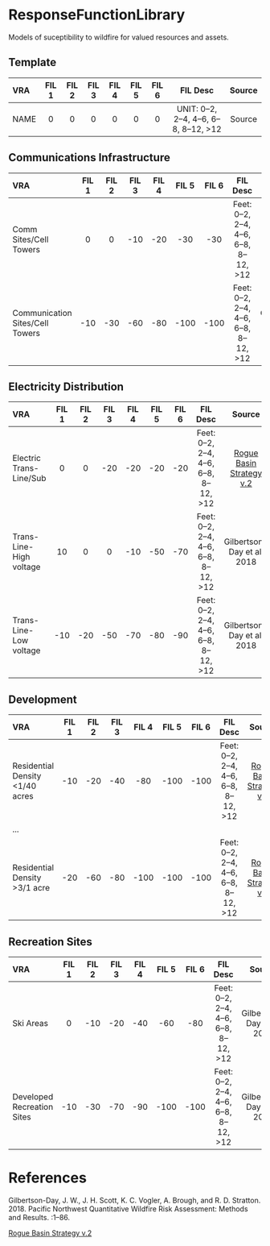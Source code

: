 # ResponseFunctionLibrary
Models of suceptibility to wildfire for valued resources and assets.

## Template
| VRA      | FIL 1     | FIL 2     | FIL 3     | FIL 4     | FIL 5     | FIL 6     | FIL Desc | Source |
| :------------- | :----------: | :----------: | :----------: | :----------: | :----------: | :----------: | :----------: | :-----------: |
|  NAME | 0   | 0    | 0    | 0    | 0    | 0    | UNIT: 0–2, 2–4, 4–6, 6–8, 8–12, >12    | Source    |

## Communications Infrastructure

| VRA      | FIL 1     | FIL 2     | FIL 3     | FIL 4     | FIL 5     | FIL 6     | FIL Desc | Source |
| :------------- | :----------: | :----------: | :----------: | :----------: | :----------: | :----------: | :----------: | :-----------: |
|  Comm Sites/Cell Towers | 0   | 0    | -10    | -20    | -30    | -30    | Feet: 0–2, 2–4, 4–6, 6–8, 8–12, >12    | [Rogue Basin Strategy v.2](https://www.conservationgateway.org/ConservationPractices/FireLandscapes/LANDFIRE/Documents/Rogue%20Basin%20Cohesive%20Strategy.pdf)    |
|  Communication Sites/Cell Towers | -10   | -30    | -60    | -80    | -100    | -100    | Feet: 0–2, 2–4, 4–6, 6–8, 8–12, >12    | Gilbertson-Day et al. 2018   |

## Electricity Distribution

| VRA      | FIL 1     | FIL 2     | FIL 3     | FIL 4     | FIL 5     | FIL 6     | FIL Desc | Source |
| :------------- | :----------: | :----------: | :----------: | :----------: | :----------: | :----------: | :----------: | :-----------: |
|  Electric Trans-Line/Sub | 0   | 0    | -20    | -20    | -20    | -20    | Feet: 0–2, 2–4, 4–6, 6–8, 8–12, >12    | [Rogue Basin Strategy v.2](https://www.conservationgateway.org/ConservationPractices/FireLandscapes/LANDFIRE/Documents/Rogue%20Basin%20Cohesive%20Strategy.pdf)    |
|  Trans-Line- High voltage | 10   | 0    | 0    | -10    | -50    | -70    | Feet: 0–2, 2–4, 4–6, 6–8, 8–12, >12    | Gilbertson-Day et al. 2018    |
|  Trans-Line- Low voltage | -10   | -20    | -50    | -70    | -80    | -90    | Feet: 0–2, 2–4, 4–6, 6–8, 8–12, >12    | Gilbertson-Day et al. 2018    |


## Development

| VRA      | FIL 1     | FIL 2     | FIL 3     | FIL 4     | FIL 5     | FIL 6     | FIL Desc | Source |
| :------------- | :----------: | :----------: | :----------: | :----------: | :----------: | :----------: | :----------: | :-----------: |
|  Residential Density <1/40 acres | -10  | -20    | -40    | -80    | -100    | -100    | Feet: 0–2, 2–4, 4–6, 6–8, 8–12, >12    | [Rogue Basin Strategy v.2](https://www.conservationgateway.org/ConservationPractices/FireLandscapes/LANDFIRE/Documents/Rogue%20Basin%20Cohesive%20Strategy.pdf)     |
| ...|
|  Residential Density >3/1 acre | -20   | -60    | -80    | -100    | -100    | -100    | Feet: 0–2, 2–4, 4–6, 6–8, 8–12, >12    | [Rogue Basin Strategy v.2](https://www.conservationgateway.org/ConservationPractices/FireLandscapes/LANDFIRE/Documents/Rogue%20Basin%20Cohesive%20Strategy.pdf)     |

## Recreation Sites
| VRA      | FIL 1     | FIL 2     | FIL 3     | FIL 4     | FIL 5     | FIL 6     | FIL Desc | Source |
| :------------- | :----------: | :----------: | :----------: | :----------: | :----------: | :----------: | :----------: | :-----------: |
|  Ski Areas | 0   | -10    | -20    | -40    | -60    | -80    | Feet: 0–2, 2–4, 4–6, 6–8, 8–12, >12    | Gilbertson-Day et al. 2018    |
|  Developed Recreation Sites | -10   | -30    | -70    | -90    | -100    | -100    | Feet: 0–2, 2–4, 4–6, 6–8, 8–12, >12    | Gilbertson-Day et al. 2018    |

# References
Gilbertson-Day, J. W., J. H. Scott, K. C. Vogler, A. Brough, and R. D. Stratton. 2018. Pacific Northwest Quantitative Wildfire Risk Assessment: Methods and Results. :1–86.

[Rogue Basin Strategy v.2](https://www.conservationgateway.org/ConservationPractices/FireLandscapes/LANDFIRE/Documents/Rogue%20Basin%20Cohesive%20Strategy.pdf) 
